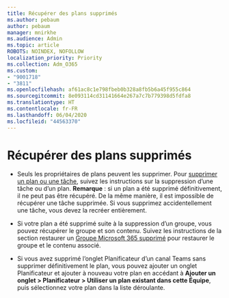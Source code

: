 ```yaml
---
title: Récupérer des plans supprimés
ms.author: pebaum
author: pebaum
manager: mnirkhe
ms.audience: Admin
ms.topic: article
ROBOTS: NOINDEX, NOFOLLOW
localization_priority: Priority
ms.collection: Adm_O365
ms.custom:
- "9001718"
- "3811"
ms.openlocfilehash: af61ac8c1e798fbeb0b328a8fb5b6a45f955c864
ms.sourcegitcommit: 8e093114cd31141664e267a7c7b779398d5fdfa8
ms.translationtype: HT
ms.contentlocale: fr-FR
ms.lasthandoff: 06/04/2020
ms.locfileid: "44563370"
---
```

# <a name="recover-deleted-plans"></a>Récupérer des plans supprimés

- Seuls les propriétaires de plans peuvent les supprimer. Pour [supprimer un plan ou une tâche](https://support.microsoft.com/office/39e10e78-13f0-446d-94cd-9e562648497a.), suivez les instructions sur la suppression d’une tâche ou d’un plan.  **Remarque** : si un plan a été supprimé définitivement, il ne peut pas être récupéré. De la même manière, il est impossible de récupérer une tâche supprimée. Si vous supprimez accidentellement une tâche, vous devez la recréer entièrement.

- Si votre plan a été supprimé suite à la suppression d’un groupe, vous pouvez récupérer le groupe et son contenu. Suivez les instructions de la section restaurer un [Groupe Microsoft 365 supprimé](https://docs.microsoft.com/microsoft-365/admin/create-groups/restore-deleted-group?view=o365-worldwide) pour restaurer le groupe et le contenu associé.

- Si vous avez supprimé l’onglet Planificateur d’un canal Teams sans supprimer définitivement le plan, vous pouvez ajouter un onglet Planificateur et ajouter à nouveau votre plan en accédant à **Ajouter un onglet > Planificateur > Utiliser un plan existant dans cette Équipe**, puis sélectionnez votre plan dans la liste déroulante.
